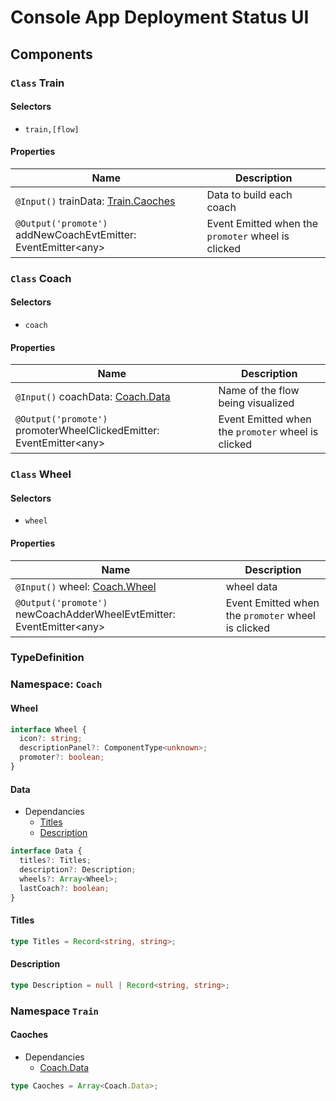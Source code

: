 # Console App Deployment Status UI

## Components

### `Class` Train

#### Selectors

- `train,[flow]`

#### Properties

| Name                                                            | Description                                        |
| --------------------------------------------------------------- | -------------------------------------------------- |
| `@Input()` trainData: [Train.Caoches](#Coaches)                 | Data to build each coach                           |
| `@Output('promote')` addNewCoachEvtEmitter: EventEmitter\<any\> | Event Emitted when the `promoter` wheel is clicked |

### `Class` Coach

#### Selectors

- `coach`

#### Properties

| Name                                                                  | Description                                        |
| --------------------------------------------------------------------- | -------------------------------------------------- |
| `@Input()` coachData: [Coach.Data](#Data)                             | Name of the flow being visualized                  |
| `@Output('promote')` promoterWheelClickedEmitter: EventEmitter\<any\> | Event Emitted when the `promoter` wheel is clicked |

### `Class` Wheel

#### Selectors

- `wheel`

#### Properties

| Name                                                                   | Description                                        |
| ---------------------------------------------------------------------- | -------------------------------------------------- |
| `@Input()` wheel: [Coach.Wheel](#Wheel)                                | wheel data                                         |
| `@Output('promote')` newCoachAdderWheelEvtEmitter: EventEmitter\<any\> | Event Emitted when the `promoter` wheel is clicked |

### **TypeDefinition**

### Namespace: `Coach`

#### Wheel

```typescript
interface Wheel {
  icon?: string;
  descriptionPanel?: ComponentType<unknown>;
  promoter?: boolean;
}
```

#### Data

- Dependancies
  - [Titles](#Titles)
  - [Description](#Description)

```typescript
interface Data {
  titles?: Titles;
  description?: Description;
  wheels?: Array<Wheel>;
  lastCoach?: boolean;
}
```

#### Titles

```typescript
type Titles = Record<string, string>;
```

#### Description

```typescript
type Description = null | Record<string, string>;
```

### Namespace `Train`

#### Caoches

- Dependancies
  - [Coach.Data](#Data)

```typescript
type Caoches = Array<Coach.Data>;
```
